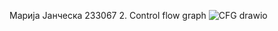Марија Јанческа 233067
2. Control flow graph
![CFG drawio](https://github.com/user-attachments/assets/a1fe718e-81ce-4114-9442-f1e0c7c88543)
